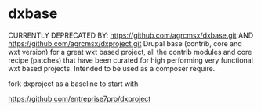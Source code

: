 # dxbase
CURRENTLY DEPRECATED BY: https://github.com/agrcmsx/dxbase.git AND https://github.com/agrcmsx/dxproject.git
Drupal base (contrib, core and wxt version) for a great wxt based project, 
all the contrib modules and core recipe (patches) that have been curated 
for high performing very functional wxt based projects. Intended to be used
as a composer require.

fork dxproject as a baseline to start with

https://github.com/entreprise7pro/dxproject
